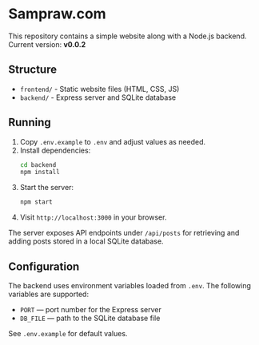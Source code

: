 # Sampraw.com

This repository contains a simple website along with a Node.js backend.
Current version: **v0.0.2**

## Structure

- `frontend/` - Static website files (HTML, CSS, JS)
- `backend/`  - Express server and SQLite database

## Running

1. Copy `.env.example` to `.env` and adjust values as needed.
2. Install dependencies:
   ```bash
   cd backend
   npm install
   ```
3. Start the server:
   ```bash
   npm start
   ```
4. Visit `http://localhost:3000` in your browser.

The server exposes API endpoints under `/api/posts` for retrieving and
adding posts stored in a local SQLite database.

## Configuration

The backend uses environment variables loaded from `.env`. The following
variables are supported:

- `PORT` &mdash; port number for the Express server
- `DB_FILE` &mdash; path to the SQLite database file

See `.env.example` for default values.
